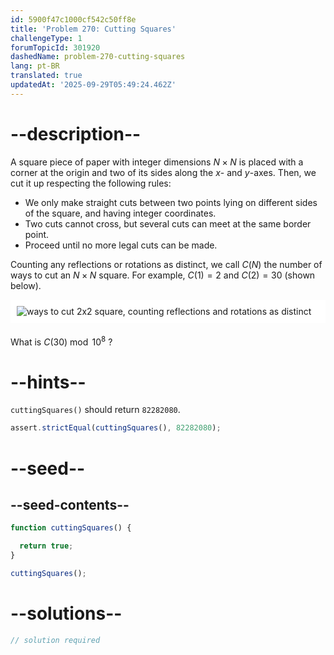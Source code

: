 ```yaml
---
id: 5900f47c1000cf542c50ff8e
title: 'Problem 270: Cutting Squares'
challengeType: 1
forumTopicId: 301920
dashedName: problem-270-cutting-squares
lang: pt-BR
translated: true
updatedAt: '2025-09-29T05:49:24.462Z'
---
```


# --description--

A square piece of paper with integer dimensions $N×N$ is placed with a corner at the origin and two of its sides along the $x$- and $y$-axes. Then, we cut it up respecting the following rules:

- We only make straight cuts between two points lying on different sides of the square, and having integer coordinates.
- Two cuts cannot cross, but several cuts can meet at the same border point.
- Proceed until no more legal cuts can be made.

Counting any reflections or rotations as distinct, we call $C(N)$ the number of ways to cut an $N×N$ square. For example, $C(1) = 2$ and $C(2) = 30$ (shown below).

<img alt="ways to cut 2x2 square, counting reflections and rotations as distinct" src="https://cdn.freecodecamp.org/curriculum/project-euler/cutting-squares.gif" style="background-color: white; padding: 10px; display: block; margin-right: auto; margin-left: auto; margin-bottom: 1.2rem;">

What is $C(30)\bmod {10}^8$ ?

# --hints--

`cuttingSquares()` should return `82282080`.

```js
assert.strictEqual(cuttingSquares(), 82282080);
```

# --seed--

## --seed-contents--

```js
function cuttingSquares() {

  return true;
}

cuttingSquares();
```

# --solutions--

```js
// solution required
```
